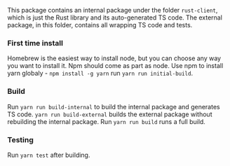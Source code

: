 This package contains an internal package under the folder `rust-client`, which is just the Rust library and its auto-generated TS code. The external package, in this folder, contains all wrapping TS code and tests.

### First time install
Homebrew is the easiest way to install node, but you can choose any way you want to install it.
Npm should come as part as node.
Use npm to install yarn globaly - `npm install -g yarn` 
run `yarn run initial-build`.

### Build

Run `yarn run build-internal` to build the internal package and generates TS code. `yarn run build-external` builds the external package without rebuilding the internal package.
Run `yarn run build` runs a full build.

### Testing

Run `yarn test` after building.
